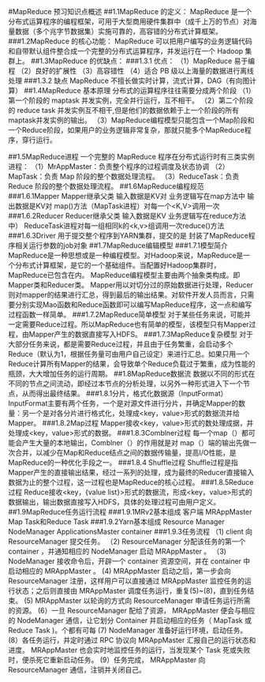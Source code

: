 ﻿#MapReduce 预习知识点概述
##1.1MapReduce 的定义：
MapReduce 是一个分布式运算程序的编程框架，可用于大型商用硬件集群中（成千上万的节点）对海量数据（多个兆字节数据集）实施可靠的，高容错的分布式计算框架。
###1.2MapReduce 的核心功能：
MapReduce 可以把用户编写的业务逻辑代码和自带默认组件整合成一个完整的分布式运算程序，并发运行在一个 Hadoop 集群上。
##1.3MapReduce 的优缺点：
###1.3.1 优点：
（1）MapReduce 易于编程
（2）良好的扩展性
（3）高容错性
（4）适合 PB 级以上海量的数据进行离线处理
###1.3.2 缺点
MapReduce 不擅长做实时计算，流式计算，DAG（有向图计算）
##1.4MapReduce 基本原理
分布式的运算程序往往需要分成两个阶段
（1）第一个阶段的 maptask 并发实例，完全并行运行，互不相干。
（2）第二个阶段的 reduce task 并发实例互不相干,但是他们的数据依赖于上一个阶段的所有maptask并发实例的输出。
（3）MapReduce编程模型只能包含一个Map阶段和一个Reduce阶段，如果用户的业务逻辑非常复杂，那就只能多个MapReduce程序，穿行运行。

##1.5MapReduce进程
一个完整的 MapReduce 程序在分布式运行时有三类实例进程：
（1）MrAppMaster：负责整个程序的过程调度及状态协调
（2）MapTask：负责 Map 阶段的整个数据处理流程。
（3）ReduceTask：负责 Reduce 阶段的整个数据处理流程。
##1.6MapReduce编程规范
###1.6.1Mapper
Mapper继承父类
输入数据是KV对
业务逻辑写在map方法中
输出数据是KV对
map()方法（MapTask进程）对每一个<K,V>调用一次
###1.6.2Reducer
Reducer继承父类
输入数据是KV
业务逻辑写在reduce方法中）
ReduceTask进程对每一组相同k的<k,v>组调用一次reduce()方法
###1.6.3Driver
用于提交整个程序到YARN集群，提交的是
封装了MapReduce程序相关运行参数的job对象
##1.7MapReduce编辑模型
###1.7.1模型简介
MapReduce是一种思想或是一种编程模型。对Hadoop来说，MapReduce是一个分布式计算框架，是它的一个基础组件。当配置好Hadoop集群时，MapReduce已包含在内。
MapReduce编程模型主要由两个抽象类构成。即Mapper类和Reducer类。
Mapper用以对切分过的原始数据进行处理，Reducer则对mapper的结果进行汇总，得到最后的输出结果。对软件开发人员而言，只需要分别实现Mao函数和Reduce函数即可以编写MapReduce程序，这一点和编写过程函数一样简单。
###1.7.2MapReduce简单模型
对于某些任务来说，可能并一定需要Reduce过程。所以MapReduce也有简单的模型，该模型只有Mapper过程，由Mapper产生的数据直接写入HDFS。
###1.7.3MapReduce复杂模型
对于大部分任务来说，都是需要Reduce过程，并且由于任务繁重，会启动多个Reduce（默认为1，根据任务量可由用户自己设定）来进行汇总。如果只用一个Reduce计算所有Mapper的结果，会导致单个Reduce负载过于繁重，成为性能的瓶颈，大大增加任务的运行周期。
##1.8MapReduce数据流
数据以不同的形式在不同的节点之间流动，即经过本节点的分析处理，以另外一种形式进入下一个节点，从而得出最终结果。
###1.8.1分片，格式化数据源（InputFormat）
InputFormat主要有两个任务，一个是对源文件进行分片，并确定Mapper的数量：另一个是对各分片进行格式化，处理成<key，value>形式的数据流并给Mapper。
###1.8.2Map过程
Mapper接收<key，value>形式的数处理成据，并处理成<key，value>形式的数据。
###1.8.3Comblner过程
每一个map（）都可能会产生大量的本地输出，Comblner（）的作用就是对
map（）端的输出先做一次合并，以减少在Map和Reduce结点之间的数据传输量，提高I/O性能，是MapReduce的一种优化手段之一。
###1.8.4 Shuffle过程
Shuffle过程是指Mapper产生的直接输出结果，经过一系列的处理，成为最终的Reducer直接输入数据为止的整个过程，这一过程也是MapReduce的核心过程。
###1.8.5Reduce过程
Reduce接收<key，{value list}>形式的数据流，形成<key，value>形式的数据输出，输出数据直接写入HDFS，具体的处理过程可由用户定义。
##1.9MapReduce任务运行流程
###1.9.1MRv2基本组成
客户端
MRAppMaster
Map Task和Reduce Task
###1.9.2Yarn基本组成
Resource Manager
NodeManager
ApplicationsMaster
container
###1.9.3任务流程
（1) client 向 ResourceManager 提交任务。
（2) ResourceManager 分配该任务的第一个 container ，并通知相应的 NodeManager 启动 MRAppMaster 。
（3) NodeManager 接收命令后，开辟一个 container 资源空间，并在 container 中启动相应的 MRAppMaster 。
(4) MRAppMaster 启动之后，第一步会向 ResourceManager 注册，这样用户可以直接通过 MRAppMaster 监控任务的运行状态；之后则直接由 MRAppMaster 调度任务运行，重复(5)~(8)，直到任务结束。
(5) MRAppMaster 以轮询的方式向 ResourceManager 申请任务运行所需的资源。
(6）一旦 ResourceManager 配给了资源， MRAppMaster 便会与相应的 NodeManager 通信，让它划分 Container 并启动相应的任务（ MapTask 或 Reduce Task )。个都有可每
(7) NodeManager 准备好运行环境，启动任务。
(8）各任务运行，并定时通过 RPC 协议向 MRAppMaster 汇报自己的运行状态和进度。 MRAppMaster 也会实时地监控任务的运行，当发现某个 Task 死或失败时，便杀死它重新启动任务。
(9）任务完成， MRAppMaster 向 ResourceManager 通信，注销并关闭自己。






